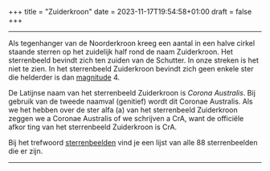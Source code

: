 +++
title = "Zuiderkroon"
date = 2023-11-17T19:54:58+01:00
draft = false
+++

---
Als tegenhanger van de Noorderkroon kreeg een aantal in een halve cirkel
staande sterren op het zuidelijk half rond de naam Zuiderkroon. Het
sterrenbeeld bevindt zich ten zuiden van de Schutter. In onze streken is
het niet te zien. In het sterrenbeeld Zuiderkroon bevindt zich geen
enkele ster die helderder is dan [magnitude](/encyclopedie/magnitude) 4.

De Latijnse naam van het sterrenbeeld Zuiderkroon is *Corona Australis*.
Bij gebruik van de tweede naamval (genitief) wordt dit Coronae
Australis. Als we het hebben over de ster alfa (a) van het sterrenbeeld
Zuiderkroon zeggen we a Coronae Australis of we schrijven a CrA, want de
officiële afkor ting van het sterrenbeeld Zuiderkroon is CrA.

Bij het trefwoord [sterrenbeelden](/encyclopedie/sterrenbeeld) vind je een
lijst van alle 88 sterrenbeelden die er zijn.

---
